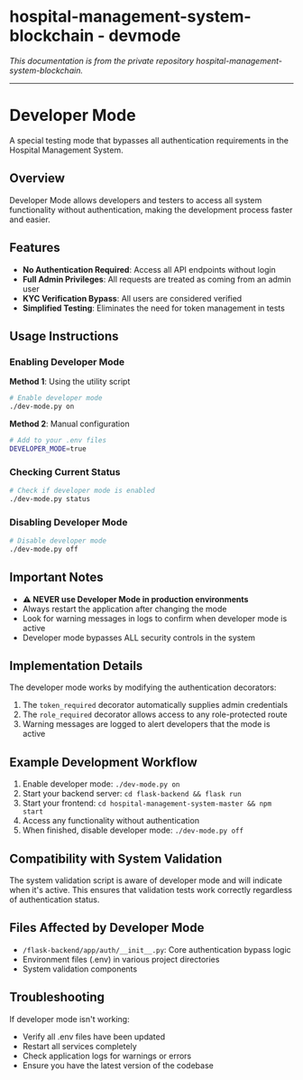 # hospital-management-system-blockchain - devmode

*This documentation is from the private repository hospital-management-system-blockchain.*

---

# Developer Mode

A special testing mode that bypasses all authentication requirements in the Hospital Management System.

## Overview

Developer Mode allows developers and testers to access all system functionality without authentication, making the development process faster and easier.

## Features

- **No Authentication Required**: Access all API endpoints without login
- **Full Admin Privileges**: All requests are treated as coming from an admin user
- **KYC Verification Bypass**: All users are considered verified
- **Simplified Testing**: Eliminates the need for token management in tests

## Usage Instructions

### Enabling Developer Mode

**Method 1**: Using the utility script
```bash
# Enable developer mode
./dev-mode.py on
```

**Method 2**: Manual configuration
```bash
# Add to your .env files
DEVELOPER_MODE=true
```

### Checking Current Status

```bash
# Check if developer mode is enabled
./dev-mode.py status
```

### Disabling Developer Mode

```bash
# Disable developer mode
./dev-mode.py off
```

## Important Notes

- **⚠️ NEVER use Developer Mode in production environments**
- Always restart the application after changing the mode
- Look for warning messages in logs to confirm when developer mode is active
- Developer mode bypasses ALL security controls in the system

## Implementation Details

The developer mode works by modifying the authentication decorators:

1. The `token_required` decorator automatically supplies admin credentials
2. The `role_required` decorator allows access to any role-protected route
3. Warning messages are logged to alert developers that the mode is active

## Example Development Workflow

1. Enable developer mode: `./dev-mode.py on`
2. Start your backend server: `cd flask-backend && flask run`
3. Start your frontend: `cd hospital-management-system-master && npm start`
4. Access any functionality without authentication
5. When finished, disable developer mode: `./dev-mode.py off`

## Compatibility with System Validation

The system validation script is aware of developer mode and will indicate when it's active. This ensures that validation tests work correctly regardless of authentication status.

## Files Affected by Developer Mode

- `/flask-backend/app/auth/__init__.py`: Core authentication bypass logic
- Environment files (.env) in various project directories
- System validation components

## Troubleshooting

If developer mode isn't working:
- Verify all .env files have been updated
- Restart all services completely
- Check application logs for warnings or errors
- Ensure you have the latest version of the codebase
